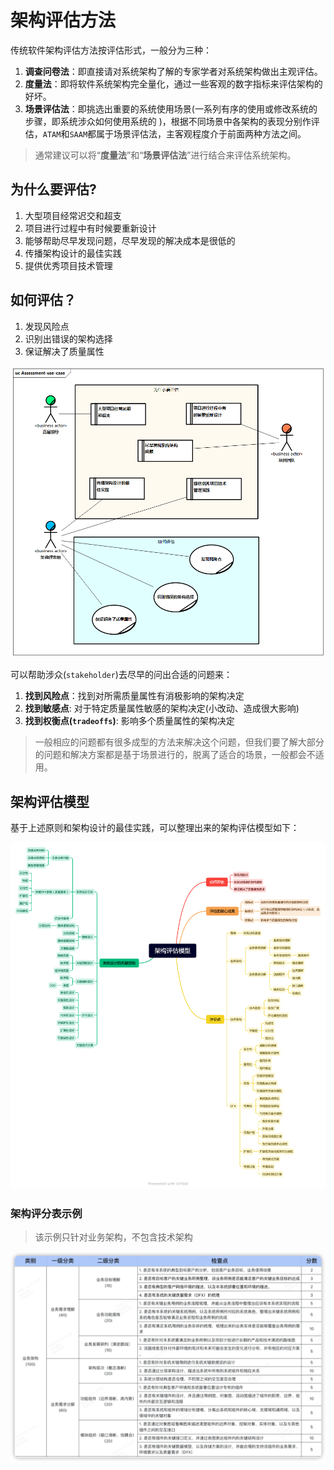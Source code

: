 # 架构评估方法

传统软件架构评估方法按评估形式，一般分为三种：

1. **调查问卷法**：即直接请对系统架构了解的专家学者对系统架构做出主观评估。
2. **度量法**：即将软件系统架构完全量化，通过一些客观的数字指标来评估架构的好坏。
3. **场景评估法**：即挑选出重要的系统使用场景(一系列有序的使用或修改系统的步骤，即系统涉众如何使用系统的 )，根据不同场景中各架构的表现分别作评估，`ATAM`和`SAAM`都属于场景评估法，主客观程度介于前面两种方法之间。

> 通常建议可以将“**度量法**”和“**场景评估法**”进行结合来评估系统架构。

## 为什么要评估?

1. ⼤型项⽬经常迟交和超支
2. 项目进行过程中有时候要重新设计
3. 能够帮助尽早发现问题，尽早发现的解决成本是很低的
4. 传播架构设计的最佳实践
5. 提供优秀项目技术管理

## 如何评估？

1. 发现风险点
2. 识别出错误的架构选择
3. 保证解决了质量属性

![架构评估用例](images/Assessment-use-case.png)

可以帮助涉众(`stakeholder`)去尽早的问出合适的问题来：

1. **找到风险点**：找到对所需质量属性有消极影响的架构决定
2. **找到敏感点**: 对于特定质量属性敏感的架构决定(小改动、造成很大影响)
3. **找到权衡点(`tradeoffs`)**: 影响多个质量属性的架构决定

> 一般相应的问题都有很多成型的方法来解决这个问题，但我们要了解大部分的问题和解决方案都是基于场景进行的，脱离了适合的场景，一般都会不适用。

## 架构评估模型

基于上述原则和架构设计的最佳实践，可以整理出来的架构评估模型如下：

![架构评估模型](images/架构评估模型.png)

### 架构评分表示例

> 该示例只针对业务架构，不包含技术架构

![架构评分表示例](images/架构设计评分示例.png)
